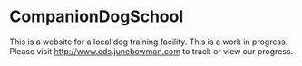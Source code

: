 # CompanionDogSchool
This is a website for a local dog training facility. This is a work in progress.
Please visit http://www.cds.junebowman.com to track or view our progress.
